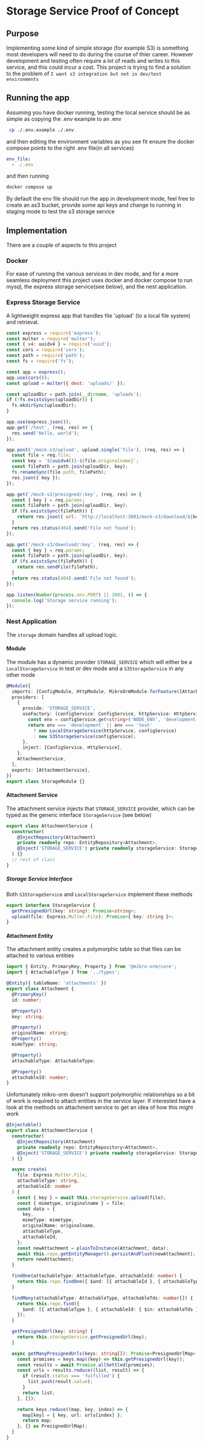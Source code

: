 # Storage Service Proof of Concept

## Purpose

Implementing some kind of simple storage (for example S3) is something most developers will need to do during the course of thier career. However development and testing often require a lot of reads and writes to this service, and this could incur a cost. This project is trying to find a solution to the problem of `I want s3 integration but not in dev/test environments`

## Running the app

Assuming you have docker running, testing the local service should be as simple as copying the .env example to an .env

```bash
 cp ./.env.example ./.env
```

and then editing the environment variables as you see fit
ensure the docker compose points to the right .env file(in all services)

```yml
env_file:
  - ./.env
```

and then running

```bash
docker compose up
```

By default the env file should run the app in development mode, feel free to create an as3 bucket, provide some api keys and change to running in staging mode to test the s3 storage service

## Implementation

There are a couple of aspects to this project

### Docker

For ease of running the various services in dev mode, and for a more seamless deployment this project uses docker and docker compose to run mysql, the express storage service(see below), and the nest application.

### Express Storage Service

A lightweight express app that handles file 'upload' (to a local file system) and retrieval.

```js
const express = require('express');
const multer = require('multer');
const { v4: uuidv4 } = require('uuid');
const cors = require('cors');
const path = require('path');
const fs = require('fs');

const app = express();
app.use(cors());
const upload = multer({ dest: 'uploads/' });

const uploadDir = path.join(__dirname, 'uploads');
if (!fs.existsSync(uploadDir)) {
  fs.mkdirSync(uploadDir);
}

app.use(express.json());
app.get('/test', (req, res) => {
  res.send('Hello, world');
});

app.post('/mock-s3/upload', upload.single('file'), (req, res) => {
  const file = req.file;
  const key = `${uuidv4()}-${file.originalname}`;
  const filePath = path.join(uploadDir, key);
  fs.renameSync(file.path, filePath);
  res.json({ key });
});

app.get('/mock-s3/presigned/:key', (req, res) => {
  const { key } = req.params;
  const filePath = path.join(uploadDir, key);
  if (fs.existsSync(filePath)) {
    return res.json({ url: `http://localhost:3001/mock-s3/download/${key}` });
  }
  return res.status(404).send('File not found');
});

app.get('/mock-s3/download/:key', (req, res) => {
  const { key } = req.params;
  const filePath = path.join(uploadDir, key);
  if (fs.existsSync(filePath)) {
    return res.sendFile(filePath);
  }
  return res.status(404).send('File not found');
});

app.listen(Number(process.env.PORT) || 3001, () => {
  console.log('Storage service running');
});
```

### Nest Application

The `storage` domain handles all upload logic.

#### Module

The module has a dynamic provider `STORAGE_SERVICE` which will either be a `LocalStorageService` in test or dev mode and a `S3StorageService` in any other mode

```ts
@Module({
  imports: [ConfigModule, HttpModule, MikroOrmModule.forFeature([Attachment])],
  providers: [
    {
      provide: 'STORAGE_SERVICE',
      useFactory: (configService: ConfigService, httpService: HttpService) => {
        const env = configService.get<string>('NODE_ENV', 'development');
        return env === 'development' || env === 'test'
          ? new LocalStorageService(httpService, configService)
          : new S3StorageService(configService);
      },
      inject: [ConfigService, HttpService],
    },
    AttachmentService,
  ],
  exports: [AttachmentService],
})
export class StorageModule {}
```

#### Attachment Service

The attachment service injects that `STORAGE_SERVICE` provider, which can be typed as the generic interface `StorageService` (see below)

```ts
export class AttachmentService {
  constructor(
    @InjectRepository(Attachment)
    private readonly repo: EntityRepository<Attachment>,
    @Inject('STORAGE_SERVICE') private readonly storageService: StorageService
  ) {}
  // rest of class
}
```

##### Storage Service Interface

Both `S3StorageService` and `LocalStorageService` implement these methods

```ts
export interface StorageService {
  getPresignedUrl(key: string): Promise<string>;
  upload(file: Express.Multer.File): Promise<{ key: string }>;
}
```

#### Attachment Entity

The attachment entity creates a polymorphic table so that files can be attached to various entities

```ts
import { Entity, PrimaryKey, Property } from '@mikro-orm/core';
import { AttachableType } from '../types';

@Entity({ tableName: 'attachments' })
export class Attachment {
  @PrimaryKey()
  id: number;

  @Property()
  key: string;

  @Property()
  originalName: string;
  @Property()
  mimeType: string;

  @Property()
  attachableType: AttachableType;

  @Property()
  attachableId: number;
}
```

Unfortunately mikro-orm doesn't support polymorphic relationships so a bit of work is required to attach entities in the service layer.
If interested have a look at the methods on attachment service to get an idea of how this might work

```ts
@Injectable()
export class AttachmentService {
  constructor(
    @InjectRepository(Attachment)
    private readonly repo: EntityRepository<Attachment>,
    @Inject('STORAGE_SERVICE') private readonly storageService: StorageService
  ) {}

  async create(
    file: Express.Multer.File,
    attachableType: string,
    attachableId: number
  ) {
    const { key } = await this.storageService.upload(file);
    const { mimetype, originalname } = file;
    const data = {
      key,
      mimeType: mimetype,
      originalName: originalname,
      attachableType,
      attachableId,
    };
    const newAttachment = plainToInstance(Attachment, data);
    await this.repo.getEntityManager().persistAndFlush(newAttachment);
    return newAttachment;
  }

  findOne(attachableType: AttachableType, attachableId: number) {
    return this.repo.findOne({ $and: [{ attachableId }, { attachableType }] });
  }

  findMany(attachableType: AttachableType, attachableTds: number[]) {
    return this.repo.find({
      $and: [{ attachableType }, { attachableId: { $in: attachableTds } }],
    });
  }

  getPresignedUrl(key: string) {
    return this.storageService.getPresignedUrl(key);
  }

  async getManyPresignedUrls(keys: string[]): Promise<PresignedUrlMap> {
    const promises = keys.map((key) => this.getPresignedUrl(key));
    const results = await Promise.allSettled(promises);
    const urls = results.reduce((list, result) => {
      if (result.status === 'fulfilled') {
        list.push(result.value);
      }
      return list;
    }, []);

    return keys.reduce((map, key, index) => {
      map[key] = { key, url: urls[index] };
      return map;
    }, {} as PresignedUrlMap);
  }
}
```
